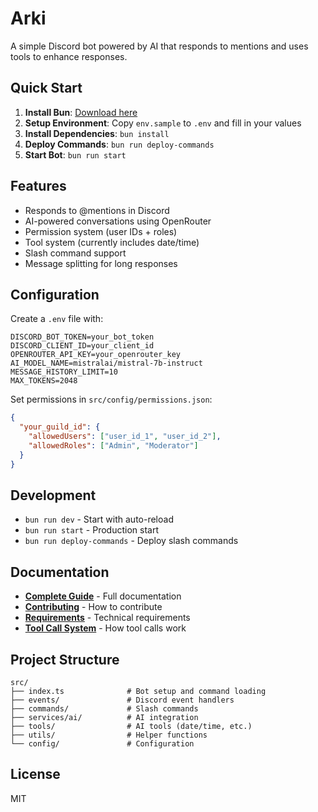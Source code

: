 # Arki

A simple Discord bot powered by AI that responds to mentions and uses tools to enhance responses.

## Quick Start

1. **Install Bun**: [Download here](https://bun.sh/)
2. **Setup Environment**: Copy `env.sample` to `.env` and fill in your values
3. **Install Dependencies**: `bun install`
4. **Deploy Commands**: `bun run deploy-commands`  
5. **Start Bot**: `bun run start`

## Features

- Responds to @mentions in Discord
- AI-powered conversations using OpenRouter
- Permission system (user IDs + roles)
- Tool system (currently includes date/time)
- Slash command support
- Message splitting for long responses

## Configuration

Create a `.env` file with:

```env
DISCORD_BOT_TOKEN=your_bot_token
DISCORD_CLIENT_ID=your_client_id
OPENROUTER_API_KEY=your_openrouter_key
AI_MODEL_NAME=mistralai/mistral-7b-instruct
MESSAGE_HISTORY_LIMIT=10
MAX_TOKENS=2048
```

Set permissions in `src/config/permissions.json`:

```json
{
  "your_guild_id": {
    "allowedUsers": ["user_id_1", "user_id_2"],
    "allowedRoles": ["Admin", "Moderator"]
  }
}
```

## Development

- `bun run dev` - Start with auto-reload
- `bun run start` - Production start  
- `bun run deploy-commands` - Deploy slash commands

## Documentation

- **[Complete Guide](docs/README.md)** - Full documentation
- **[Contributing](docs/contributing.md)** - How to contribute
- **[Requirements](docs/requirements.md)** - Technical requirements
- **[Tool Call System](docs/tool-call-improvements.md)** - How tool calls work

## Project Structure

```
src/
├── index.ts              # Bot setup and command loading
├── events/               # Discord event handlers  
├── commands/             # Slash commands
├── services/ai/          # AI integration
├── tools/                # AI tools (date/time, etc.)
├── utils/                # Helper functions
└── config/               # Configuration
```

## License

MIT
